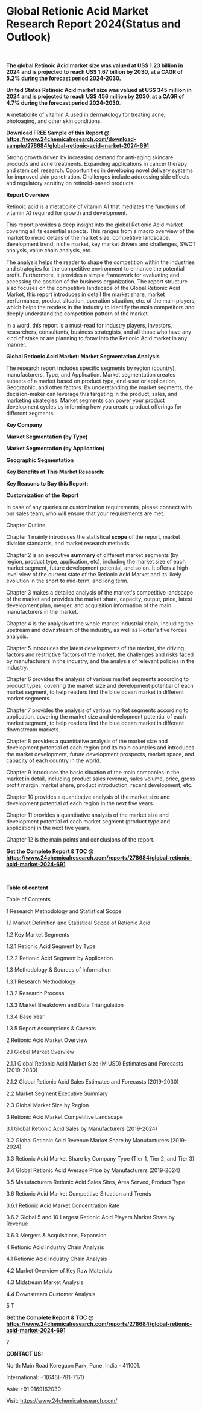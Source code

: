 <h1>Global Retionic Acid Market Research Report 2024(Status and Outlook)</h1><br/><p><strong>The global Retinoic Acid market size was valued at US$ 1.23 billion in 2024 and is projected to reach US$ 1.67 billion by 2030, at a <strong>CAGR</strong> of 5.2% during the forecast period 2024-2030.</strong></p>
 
 
 
 <p><strong>United States Retinoic Acid market size was valued at US$ 345 million in 2024 and is projected to reach US$ 456 million by 2030, at a <strong>CAGR</strong> of 4.7% during the forecast period 2024-2030</strong>.</p>
 
 
 
 <p>A metabolite of vitamin A used in dermatology for treating acne, photoaging, and other skin conditions.</p>
 
 
 
 <div><b>Download FREE Sample of this Report @ <a href="https://www.24chemicalresearch.com/download-sample/278684/global-retionic-acid-market-2024-691">https://www.24chemicalresearch.com/download-sample/278684/global-retionic-acid-market-2024-691</a></b></div>
 
 
 
 <p>Strong growth driven by increasing demand for anti-aging skincare products and acne treatments. Expanding applications in cancer therapy and stem cell research. Opportunities in developing novel delivery systems for improved skin penetration. Challenges include addressing side effects and regulatory scrutiny on retinoid-based products.</p>
 
 
 
 <p><strong>Report Overview</strong></p>
 
 
 
 <p>Retinoic acid is a metabolite of vitamin A1 that mediates the functions of vitamin A1 required for growth and development.</p>
 
 
 
 <p>This report provides a deep insight into the global Retionic Acid market covering all its essential aspects. This ranges from a macro overview of the market to micro details of the market size, competitive landscape, development trend, niche market, key market drivers and challenges, SWOT analysis, value chain analysis, etc.</p>
 
 
 
 <p>The analysis helps the reader to shape the competition within the industries and strategies for the competitive environment to enhance the potential profit. Furthermore, it provides a simple framework for evaluating and accessing the position of the business organization. The report structure also focuses on the competitive landscape of the Global Retionic Acid Market, this report introduces in detail the market share, market performance, product situation, operation situation, etc. of the main players, which helps the readers in the industry to identify the main competitors and deeply understand the competition pattern of the market.</p>
 
 
 
 <p>In a word, this report is a must-read for industry players, investors, researchers, consultants, business strategists, and all those who have any kind of stake or are planning to foray into the Retionic Acid market in any manner.</p>
 
 
 
 <p><strong>Global Retionic Acid Market: Market Segmentation Analysis</strong></p>
 
 
 
 <p>The research report includes specific segments by region (country), manufacturers, Type, and Application. Market segmentation creates subsets of a market based on product type, end-user or application, Geographic, and other factors. By understanding the market segments, the decision-maker can leverage this targeting in the product, sales, and marketing strategies. Market segments can power your product development cycles by informing how you create product offerings for different segments.</p>
 
 
 
 <p><strong>Key Company</strong></p>
 
 
 
 <p><strong>Market Segmentation (by Type)</strong></p>
 
 
 
 <p><strong>Market Segmentation (<strong>by Application</strong>)</strong></p>
 
 
 
 <p><strong>Geographic Segmentation</strong></p>
 
 
 
 <p><strong>Key Benefits of This Market Research:</strong></p>
 
 
 
 <p><strong>Key <strong>Reasons to Buy</strong> this Report:</strong></p>
 
 
 
 <p><strong>Customization of the Report</strong></p>
 
 
 
 <p>In case of any queries or customization requirements, please connect with our sales team, who will ensure that your requirements are met.</p>
 
 
 
 <p>Chapter Outline</p>
 
 
 
 <p>Chapter 1 mainly introduces the statistical <strong>scope</strong> of the report, market division standards, and market research methods.</p>
 
 
 
 <p>Chapter 2 is an executive <strong>summary</strong> of different market segments (by region, product type, application, etc), including the market size of each market segment, future development potential, and so on. It offers a high-level view of the current state of the Retionic Acid Market and its likely evolution in the short to mid-term, and long term.</p>
 
 
 
 <p>Chapter 3 makes a detailed analysis of the market&#39;s competitive landscape of the market and provides the market share, capacity, output, price, latest development plan, merger, and acquisition information of the main manufacturers in the market.</p>
 
 
 
 <p>Chapter 4 is the analysis of the whole market industrial chain, including the upstream and downstream of the industry, as well as Porter&#39;s five forces analysis.</p>
 
 
 
 <p>Chapter 5 introduces the latest developments of the market, the driving factors and restrictive factors of the market, the challenges and risks faced by manufacturers in the industry, and the analysis of relevant policies in the industry.</p>
 
 
 
 <p>Chapter 6 provides the analysis of various market segments according to product types, covering the market size and development potential of each market segment, to help readers find the blue ocean market in different market segments.</p>
 
 
 
 <p>Chapter 7 provides the analysis of various market segments according to application, covering the market size and development potential of each market segment, to help readers find the blue ocean market in different downstream markets.</p>
 
 
 
 <p>Chapter 8 provides a quantitative analysis of the market size and development potential of each region and its main countries and introduces the market development, future development prospects, market space, and capacity of each country in the world.</p>
 
 
 
 <p>Chapter 9 introduces the basic situation of the main companies in the market in detail, including product sales revenue, sales volume, price, gross profit margin, market share, product introduction, recent development, etc.</p>
 
 
 
 <p>Chapter 10 provides a quantitative analysis of the market size and development potential of each region in the next five years.</p>
 
 
 
 <p>Chapter 11 provides a quantitative analysis of the market size and development potential of each market segment (product type and application) in the next five years.</p>
 
 
 
 <p>Chapter 12 is the main points and conclusions of the report.</p>
 
 
 
 <div><b>Get the Complete Report & TOC @ <a href="https://www.24chemicalresearch.com/reports/278684/global-retionic-acid-market-2024-691">https://www.24chemicalresearch.com/reports/278684/global-retionic-acid-market-2024-691</a></b></div>
 
 
 
 <p><br />
 
 <b>Table of content</b></p>
 
 
 
 <p>Table of Contents<br />
 
 1 Research Methodology and Statistical Scope<br />
 
 1.1 Market Definition and Statistical Scope of Retionic Acid<br />
 
 1.2 Key Market Segments<br />
 
 1.2.1 Retionic Acid Segment by Type<br />
 
 1.2.2 Retionic Acid Segment by Application<br />
 
 1.3 Methodology & Sources of Information<br />
 
 1.3.1 Research Methodology<br />
 
 1.3.2 Research Process<br />
 
 1.3.3 Market Breakdown and Data Triangulation<br />
 
 1.3.4 Base Year<br />
 
 1.3.5 Report Assumptions & Caveats<br />
 
 2 Retionic Acid Market Overview<br />
 
 2.1 Global Market Overview<br />
 
 2.1.1 Global Retionic Acid Market Size (M USD) Estimates and Forecasts (2019-2030)<br />
 
 2.1.2 Global Retionic Acid Sales Estimates and Forecasts (2019-2030)<br />
 
 2.2 Market Segment Executive Summary<br />
 
 2.3 Global Market Size by Region<br />
 
 3 Retionic Acid Market Competitive Landscape<br />
 
 3.1 Global Retionic Acid Sales by Manufacturers (2019-2024)<br />
 
 3.2 Global Retionic Acid Revenue Market Share by Manufacturers (2019-2024)<br />
 
 3.3 Retionic Acid Market Share by Company Type (Tier 1, Tier 2, and Tier 3)<br />
 
 3.4 Global Retionic Acid Average Price by Manufacturers (2019-2024)<br />
 
 3.5 Manufacturers Retionic Acid Sales Sites, Area Served, Product Type<br />
 
 3.6 Retionic Acid Market Competitive Situation and Trends<br />
 
 3.6.1 Retionic Acid Market Concentration Rate<br />
 
 3.6.2 Global 5 and 10 Largest Retionic Acid Players Market Share by Revenue<br />
 
 3.6.3 Mergers & Acquisitions, Expansion<br />
 
 4 Retionic Acid Industry Chain Analysis<br />
 
 4.1 Retionic Acid Industry Chain Analysis<br />
 
 4.2 Market Overview of Key Raw Materials<br />
 
 4.3 Midstream Market Analysis<br />
 
 4.4 Downstream Customer Analysis<br />
 
 5 T</p>
 
 
 
 <div><b>Get the Complete Report & TOC @ <a href="https://www.24chemicalresearch.com/reports/278684/global-retionic-acid-market-2024-691">https://www.24chemicalresearch.com/reports/278684/global-retionic-acid-market-2024-691</a></b></div>
 
 
 
 <p>? </p>
 
 
 
 <p><b>CONTACT US:</b><br />
 
 North Main Road Koregaon Park, Pune, India - 411001.<br />
 
 International: +1(646)-781-7170<br />
 
 Asia: +91 9169162030<br />
 
 Visit: <a href="https://www.24chemicalresearch.com/">https://www.24chemicalresearch.com/</a></p>